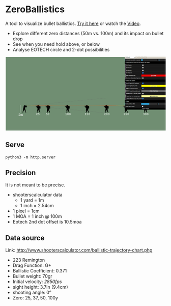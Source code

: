 # ZeroBallistics

A tool to visualize bullet ballistics. [Try it here](https://deeb.ch/zeroballistics/) or watch the [Video](https://youtu.be/y6i20SIJWqM).

* Explore different zero distances (50m vs. 100m) and its impact on bullet drop
* See when you need hold above, or below
* Analyse EOTECH circle and 2-dot possibilities

![Screenshot](/assets/xtarget-screenshot.png)


## Serve

```
python3 -m http.server
```

## Precision 

It is not meant to be precise.

* shooterscalculator data 
  * 1 yard = 1m
  * 1 inch = 2.54cm
* 1 pixel = 1cm
* 1 MOA = 1 inch @ 100m
* Eotech 2nd dot offset is 10.5moa

## Data source

Link: http://www.shooterscalculator.com/ballistic-trajectory-chart.php

* 223 Remington 
* Drag Function: G+
* Ballistic Coefficient: 0.371 
* Bullet weight: 70gr
* Initial velocity: *2850fps*
* sight height: 3.7in (9.4cm)
* shooting angle: 0°
* Zero: 25, 37, 50, 100y
